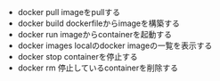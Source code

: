- docker pull
    imageをpullする
- docker build 
    dockerfileからimageを構築する
- docker run 
    imageからcontainerを起動する
- docker images 
    localのdocker imageの一覧を表示する
- docker stop
    containerを停止する
- docker rm
    停止しているcontainerを削除する